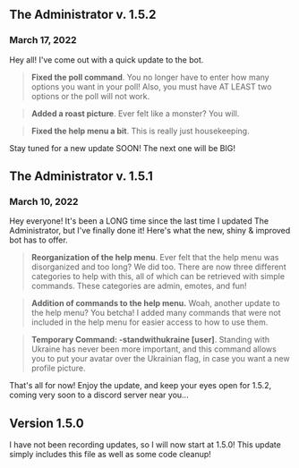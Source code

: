 ## The Administrator v. 1.5.2
### March 17, 2022

  Hey all! I've come out with a quick update to the bot. 

> **Fixed the poll command**. You no longer have to enter how many options you want in your poll! Also, you must have AT LEAST two options or the poll will not work.

> **Added a roast picture**. Ever felt like a monster? You will.

> **Fixed the help menu a bit**. This is really just housekeeping.


Stay tuned for a new update SOON! The next one will be BIG!

## The Administrator v. 1.5.1
### March 10, 2022 

Hey everyone! It's been a LONG time since the last time I updated The Administrator, but I've finally done it! Here's what the new, shiny & improved bot has to offer.

> **Reorganization of the help menu**. Ever felt that the help menu was disorganized and too long? We did too. There are now three different categories to help with this, all of which can be retrieved with simple commands. These categories are admin, emotes, and fun! 


> **Addition of commands to the help menu.** Woah, another update to the help menu? You betcha! I added many commands that were not included in the help menu for easier access to how to use them.

> **Temporary Command: -standwithukraine [user]**. Standing with Ukraine has never been more important, and this command allows you to put your avatar over the Ukrainian flag, in case you want a new profile picture.

That's all for now! Enjoy the update, and keep your eyes open for 1.5.2, coming very soon to a discord server near you...

## Version 1.5.0
I have not been recording updates, so I will now start at 1.5.0! This update simply includes this file as well as some  code cleanup!
